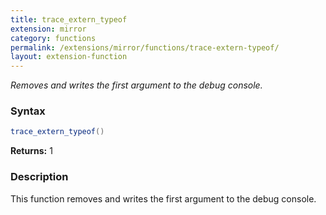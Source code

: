 ```yaml
---
title: trace_extern_typeof
extension: mirror
category: functions
permalink: /extensions/mirror/functions/trace-extern-typeof/
layout: extension-function
---
```


_Removes and writes the first argument to the debug console._

### Syntax ###
```cs
trace_extern_typeof()
```

**Returns:** 1

### Description

This function removes and writes the first argument to the debug console. 

